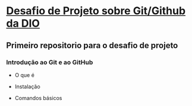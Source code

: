 # [Desafio de Projeto sobre Git/Github da DIO](https://github.com/almirjunior-p/dio-desafio-primeiro-repositorio/blob/main/Introdução%20ao%20Git%20e%20ao%20GitHub/Git-GitHub.md)
## Primeiro repositorio para o desafio de projeto

### Introdução ao Git e ao GitHub
 - O que é

 - Instalação

 - Comandos básicos

   
